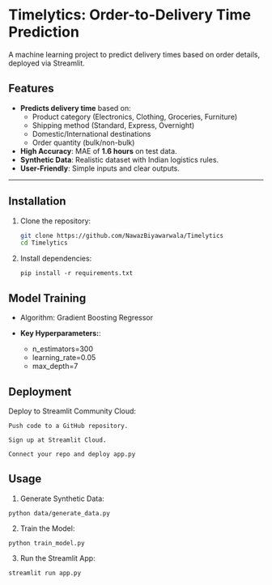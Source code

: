 # Timelytics: Order-to-Delivery Time Prediction

A machine learning project to predict delivery times based on order details, deployed via Streamlit.

## Features

- **Predicts delivery time** based on:
  - Product category (Electronics, Clothing, Groceries, Furniture)
  - Shipping method (Standard, Express, Overnight)
  - Domestic/International destinations
  - Order quantity (bulk/non-bulk)
- **High Accuracy**: MAE of **1.6 hours** on test data.
- **Synthetic Data**: Realistic dataset with Indian logistics rules.
- **User-Friendly**: Simple inputs and clear outputs.

---

## Installation

1. Clone the repository:

   ```bash
   git clone https://github.com/NawazBiyawarwala/Timelytics
   cd Timelytics
   ```

2. Install dependencies:

   ```
   pip install -r requirements.txt
   ```

## Model Training

- Algorithm: Gradient Boosting Regressor
- **Key Hyperparameters:**:

  - n_estimators=300
  - learning_rate=0.05
  - max_depth=7

## Deployment

Deploy to Streamlit Community Cloud:

`Push code to a GitHub repository.`

`Sign up at Streamlit Cloud.`

`Connect your repo and deploy app.py`

## Usage

1. Generate Synthetic Data:

```
python data/generate_data.py
```

2. Train the Model:

```
python train_model.py
```

3. Run the Streamlit App:

```
streamlit run app.py
```

